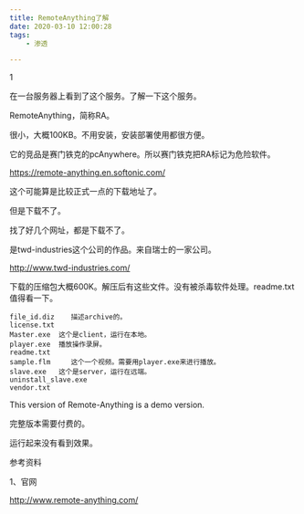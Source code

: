 ```yaml
---
title: RemoteAnything了解
date: 2020-03-10 12:00:28
tags:
	- 渗透

---
```


1

在一台服务器上看到了这个服务。了解一下这个服务。

RemoteAnything，简称RA。

很小，大概100KB。不用安装，安装部署使用都很方便。

它的竞品是赛门铁克的pcAnywhere。所以赛门铁克把RA标记为危险软件。

https://remote-anything.en.softonic.com/

这个可能算是比较正式一点的下载地址了。

但是下载不了。

找了好几个网址，都是下载不了。

是twd-industries这个公司的作品。来自瑞士的一家公司。

http://www.twd-industries.com/

下载的压缩包大概600K。解压后有这些文件。没有被杀毒软件处理。readme.txt值得看一下。

```
file_id.diz    描述archive的。        
license.txt            
Master.exe  这个是client，运行在本地。           
player.exe  播放操作录屏。           
readme.txt             
sample.flm     这个一个视频。需要用player.exe来进行播放。        
slave.exe   这个是server，运行在远端。          
uninstall_slave.exe    
vendor.txt             
```

This version of Remote-Anything is a demo version.

完整版本需要付费的。

运行起来没有看到效果。



参考资料

1、官网

http://www.remote-anything.com/